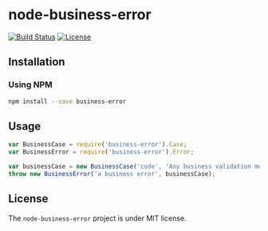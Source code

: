 # node-business-error
[![Build Status](https://travis-ci.org/thiagogarbazza/node-business-error.svg?branch=0.0.6)](https://travis-ci.org/thiagogarbazza/node-business-error)
[![License](http://img.shields.io/:license-mit-blue.svg)](https://github.com/thiagogarbazza/node-business-error/)

## Installation

### Using NPM

```sh
npm install --save business-error
```

## Usage

```js
var BusinessCase = require('business-error').Case;
var BusinessError = require('business-error').Error;

var businessCase = new BusinessCase('code', 'Any business validation message');
throw new BusinessError('a business error', businessCase);
```

## License

The `node-business-error` project is under MIT license.
